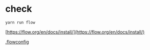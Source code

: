# check

    yarn run flow

[https://flow.org/en/docs/install/](https://flow.org/en/docs/install/)

[.flowconfig]('../.flowconfig')